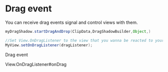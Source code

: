 <h1>Drag event</h1>

<p> You can receive drag events signal and control views with them.</p>

`````java
myDragShadow.startDragAndDrop(ClipData,DragShadowBuilder,Object,)

//Set View.OnDragListener to the view that you wanna be reacted to your drag motion.
MyView.setOnDragListener(dragListener);
`````







Drag event

View.OnDragListener#onDrag